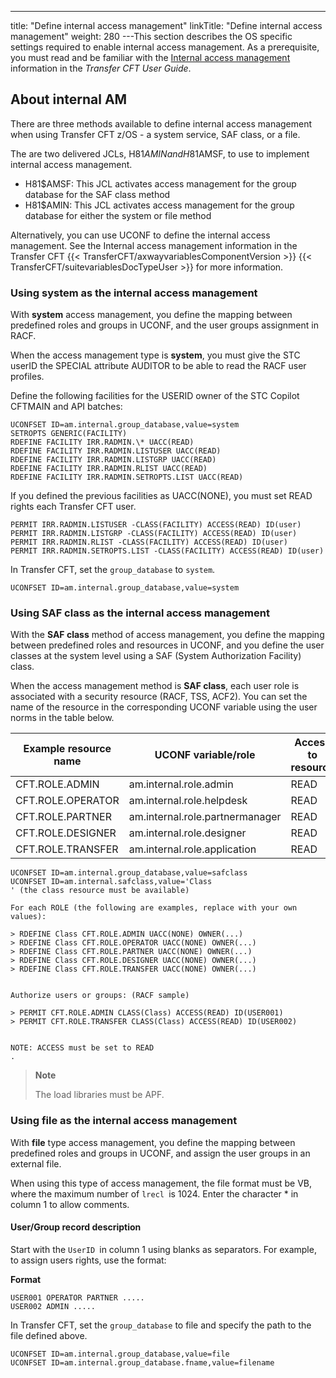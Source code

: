 ---
title: "Define internal access management"
linkTitle: "Define internal access management"
weight: 280
---This section describes the OS specific settings required to enable internal access management. As a prerequisite, you must read and be familiar with the [Internal access management](https://docs.axway.com/bundle/TransferCFT_38_UsersGuide_allOS_en_HTML5/page/Content/internal_access_mgt/internal_a_m_start_here.htm) information in the *Transfer CFT User Guide*.

## About internal AM

There are three methods available to define internal access management when using Transfer CFT z/OS - a system service, SAF class, or a file.

The are two delivered JCLs, H81$AMIN and H81$AMSF, to use to implement internal access management.

* H81$AMSF: This JCL activates access management for the group database for the SAF class method
* H81$AMIN: This JCL activates access management for the group database for either the system or file method

Alternatively, you can use UCONF to define the internal access management. See the Internal access management information in the Transfer CFT {{< TransferCFT/axwayvariablesComponentVersion  >}} {{< TransferCFT/suitevariablesDocTypeUser  >}} for more information.

### Using system as the internal access management

With **system** access management, you define the mapping between predefined roles and groups in UCONF, and the user groups assignment in RACF.

When the access management type is **system**, you must give the STC userID the SPECIAL attribute AUDITOR to be able to read the RACF user profiles.

Define the following facilities for the USERID owner of the STC Copilot CFTMAIN and API batches:

```
UCONFSET ID=am.internal.group_database,value=system
SETROPTS GENERIC(FACILITY)
RDEFINE FACILITY IRR.RADMIN.\* UACC(READ)
RDEFINE FACILITY IRR.RADMIN.LISTUSER UACC(READ)
RDEFINE FACILITY IRR.RADMIN.LISTGRP UACC(READ)
RDEFINE FACILITY IRR.RADMIN.RLIST UACC(READ)
RDEFINE FACILITY IRR.RADMIN.SETROPTS.LIST UACC(READ)
```

If you defined the previous facilities as UACC(NONE), you must set READ rights each Transfer CFT user.

```
PERMIT IRR.RADMIN.LISTUSER -CLASS(FACILITY) ACCESS(READ) ID(user)
PERMIT IRR.RADMIN.LISTGRP -CLASS(FACILITY) ACCESS(READ) ID(user)
PERMIT IRR.RADMIN.RLIST -CLASS(FACILITY) ACCESS(READ) ID(user)
PERMIT IRR.RADMIN.SETROPTS.LIST -CLASS(FACILITY) ACCESS(READ) ID(user)
```

In Transfer CFT, set the `group_database` to `system`.

```
UCONFSET ID=am.internal.group_database,value=system
```

### Using SAF class as the internal access management

With the **SAF class** method of access management, you define the mapping between predefined roles and resources in UCONF, and you define the user classes at the system level using a SAF (System Authorization Facility) class.

When the access management method is **SAF class**, each user role is associated with a security resource (RACF, TSS, ACF2). You can set the name of the resource in the corresponding UCONF variable using the user norms in the table below.


| Example resource name  | UCONF variable/role  | Access to resource  |
| --- | --- | --- |
| CFT.ROLE.ADMIN  | am.internal.role.admin  | READ  |
| CFT.ROLE.OPERATOR  | am.internal.role.helpdesk  | READ  |
| CFT.ROLE.PARTNER  | am.internal.role.partnermanager  | READ  |
| CFT.ROLE.DESIGNER  | am.internal.role.designer  | READ  |
| CFT.ROLE.TRANSFER  | am.internal.role.application  | READ  |


```
UCONFSET ID=am.internal.group_database,value=safclass
UCONFSET ID=am.internal.safclass,value='Class
' (the class resource must be available)
 
For each ROLE (the following are examples, replace with your own values):

> RDEFINE Class CFT.ROLE.ADMIN UACC(NONE) OWNER(...)
> RDEFINE Class CFT.ROLE.OPERATOR UACC(NONE) OWNER(...)
> RDEFINE Class CFT.ROLE.PARTNER UACC(NONE) OWNER(...)
> RDEFINE Class CFT.ROLE.DESIGNER UACC(NONE) OWNER(...)
> RDEFINE Class CFT.ROLE.TRANSFER UACC(NONE) OWNER(...)

 
Authorize users or groups: (RACF sample)

> PERMIT CFT.ROLE.ADMIN CLASS(Class) ACCESS(READ) ID(USER001)
> PERMIT CFT.ROLE.TRANSFER CLASS(Class) ACCESS(READ) ID(USER002)

 
NOTE: ACCESS must be set to READ
.
```

> **Note**
>
> The load libraries must be APF.

### Using file as the internal access management

With **file** type access management, you define the mapping between predefined roles and groups in UCONF, and assign the user groups in an external file.

When using this type of access management, the file format must be VB, where the maximum number of `lrecl `is 1024. Enter the character \* in column 1 to allow comments.

#### User/Group record description

Start with the `UserID `in column 1 using blanks as separators. For example, to assign users rights, use the format:

****Format****

```
USER001 OPERATOR PARTNER .....
USER002 ADMIN ..... 
```

In Transfer CFT, set the `group_database` to file and specify the path to the file defined above.

```
UCONFSET ID=am.internal.group_database,value=file
UCONFSET ID=am.internal.group_database.fname,value=filename
```
